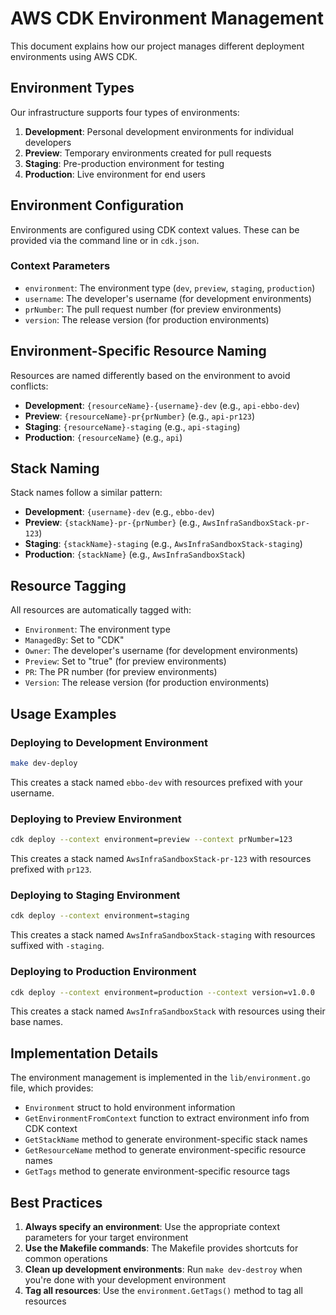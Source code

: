# AWS CDK Environment Management

This document explains how our project manages different deployment environments using AWS CDK.

## Environment Types

Our infrastructure supports four types of environments:

1. **Development**: Personal development environments for individual developers
2. **Preview**: Temporary environments created for pull requests
3. **Staging**: Pre-production environment for testing
4. **Production**: Live environment for end users

## Environment Configuration

Environments are configured using CDK context values. These can be provided via the command line or in `cdk.json`.

### Context Parameters

- `environment`: The environment type (`dev`, `preview`, `staging`, `production`)
- `username`: The developer's username (for development environments)
- `prNumber`: The pull request number (for preview environments)
- `version`: The release version (for production environments)

## Environment-Specific Resource Naming

Resources are named differently based on the environment to avoid conflicts:

- **Development**: `{resourceName}-{username}-dev` (e.g., `api-ebbo-dev`)
- **Preview**: `{resourceName}-pr{prNumber}` (e.g., `api-pr123`)
- **Staging**: `{resourceName}-staging` (e.g., `api-staging`)
- **Production**: `{resourceName}` (e.g., `api`)

## Stack Naming

Stack names follow a similar pattern:

- **Development**: `{username}-dev` (e.g., `ebbo-dev`)
- **Preview**: `{stackName}-pr-{prNumber}` (e.g., `AwsInfraSandboxStack-pr-123`)
- **Staging**: `{stackName}-staging` (e.g., `AwsInfraSandboxStack-staging`)
- **Production**: `{stackName}` (e.g., `AwsInfraSandboxStack`)

## Resource Tagging

All resources are automatically tagged with:

- `Environment`: The environment type
- `ManagedBy`: Set to "CDK"
- `Owner`: The developer's username (for development environments)
- `Preview`: Set to "true" (for preview environments)
- `PR`: The PR number (for preview environments)
- `Version`: The release version (for production environments)

## Usage Examples

### Deploying to Development Environment

```bash
make dev-deploy
```

This creates a stack named `ebbo-dev` with resources prefixed with your username.

### Deploying to Preview Environment

```bash
cdk deploy --context environment=preview --context prNumber=123
```

This creates a stack named `AwsInfraSandboxStack-pr-123` with resources prefixed with `pr123`.

### Deploying to Staging Environment

```bash
cdk deploy --context environment=staging
```

This creates a stack named `AwsInfraSandboxStack-staging` with resources suffixed with `-staging`.

### Deploying to Production Environment

```bash
cdk deploy --context environment=production --context version=v1.0.0
```

This creates a stack named `AwsInfraSandboxStack` with resources using their base names.

## Implementation Details

The environment management is implemented in the `lib/environment.go` file, which provides:

- `Environment` struct to hold environment information
- `GetEnvironmentFromContext` function to extract environment info from CDK context
- `GetStackName` method to generate environment-specific stack names
- `GetResourceName` method to generate environment-specific resource names
- `GetTags` method to generate environment-specific resource tags

## Best Practices

1. **Always specify an environment**: Use the appropriate context parameters for your target environment
2. **Use the Makefile commands**: The Makefile provides shortcuts for common operations
3. **Clean up development environments**: Run `make dev-destroy` when you're done with your development environment
4. **Tag all resources**: Use the `environment.GetTags()` method to tag all resources
